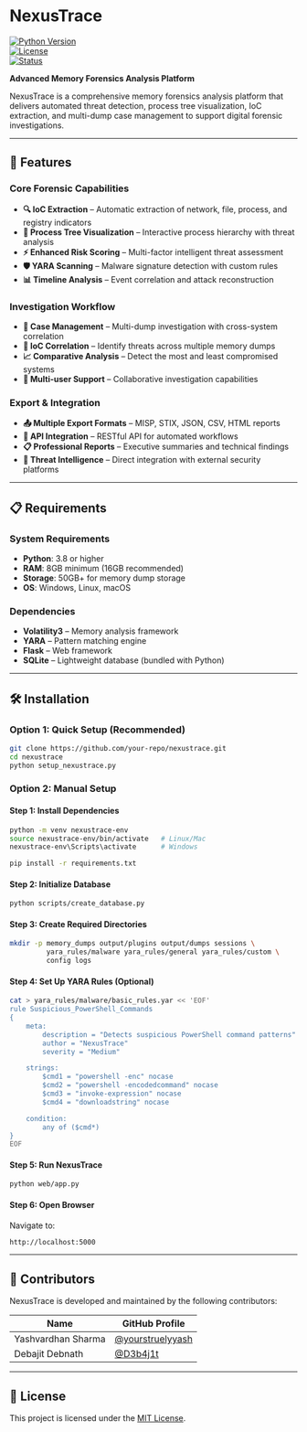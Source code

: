 # NexusTrace

[![Python Version](https://img.shields.io/badge/python-3.8%2B-blue.svg)](https://python.org)  
[![License](https://img.shields.io/badge/license-MIT-green.svg)](LICENSE)  
[![Status](https://img.shields.io/badge/status-beta-orange.svg)]()  

**Advanced Memory Forensics Analysis Platform**

NexusTrace is a comprehensive memory forensics analysis platform that delivers automated threat detection, process tree visualization, IoC extraction, and multi-dump case management to support digital forensic investigations.


---

## 🚀 Features

### Core Forensic Capabilities
- **🔍 IoC Extraction** – Automatic extraction of network, file, process, and registry indicators  
- **🌳 Process Tree Visualization** – Interactive process hierarchy with threat analysis  
- **⚡ Enhanced Risk Scoring** – Multi-factor intelligent threat assessment  
- **🛡️ YARA Scanning** – Malware signature detection with custom rules  
- **📊 Timeline Analysis** – Event correlation and attack reconstruction  

### Investigation Workflow
- **📁 Case Management** – Multi-dump investigation with cross-system correlation  
- **🔗 IoC Correlation** – Identify threats across multiple memory dumps  
- **📈 Comparative Analysis** – Detect the most and least compromised systems  
- **👥 Multi-user Support** – Collaborative investigation capabilities  

### Export & Integration
- **📤 Multiple Export Formats** – MISP, STIX, JSON, CSV, HTML reports  
- **🔌 API Integration** – RESTful API for automated workflows  
- **📋 Professional Reports** – Executive summaries and technical findings  
- **🎯 Threat Intelligence** – Direct integration with external security platforms  

---

## 📋 Requirements

### System Requirements
- **Python**: 3.8 or higher  
- **RAM**: 8GB minimum (16GB recommended)  
- **Storage**: 50GB+ for memory dump storage  
- **OS**: Windows, Linux, macOS  

### Dependencies
- **Volatility3** – Memory analysis framework  
- **YARA** – Pattern matching engine  
- **Flask** – Web framework  
- **SQLite** – Lightweight database (bundled with Python)  

---

## 🛠️ Installation

### Option 1: Quick Setup (Recommended)
```bash
git clone https://github.com/your-repo/nexustrace.git
cd nexustrace
python setup_nexustrace.py
```

### Option 2: Manual Setup

#### Step 1: Install Dependencies
```bash
python -m venv nexustrace-env
source nexustrace-env/bin/activate   # Linux/Mac
nexustrace-env\Scripts\activate      # Windows

pip install -r requirements.txt
```

#### Step 2: Initialize Database
```bash
python scripts/create_database.py
```

#### Step 3: Create Required Directories
```bash
mkdir -p memory_dumps output/plugins output/dumps sessions \
         yara_rules/malware yara_rules/general yara_rules/custom \
         config logs
```

#### Step 4: Set Up YARA Rules (Optional)
```bash
cat > yara_rules/malware/basic_rules.yar << 'EOF'
rule Suspicious_PowerShell_Commands
{
    meta:
        description = "Detects suspicious PowerShell command patterns"
        author = "NexusTrace"
        severity = "Medium"

    strings:
        $cmd1 = "powershell -enc" nocase
        $cmd2 = "powershell -encodedcommand" nocase
        $cmd3 = "invoke-expression" nocase
        $cmd4 = "downloadstring" nocase

    condition:
        any of ($cmd*)
}
EOF
```

#### Step 5: Run NexusTrace
```bash
python web/app.py
```

#### Step 6: Open Browser
Navigate to:
```bash
http://localhost:5000
```

---

## 👥 Contributors
NexusTrace is developed and maintained by the following contributors:

| Name               | GitHub Profile |
|--------------------|----------------|
| Yashvardhan Sharma | [@yourstruelyyash](https://github.com/yourstruelyyash) |
| Debajit Debnath    | [@D3b4j1t](https://github.com/D3b4j1t) |

---

## 📜 License
This project is licensed under the [MIT License](LICENSE).  
